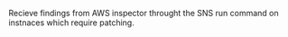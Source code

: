 Recieve findings from AWS inspector throught the SNS run command on instnaces which require patching.
